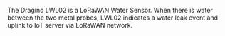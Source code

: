 The Dragino LWL02 is a LoRaWAN Water Sensor. When there is water between the two metal probes, LWL02 indicates a water leak event and uplink to IoT server via LoRaWAN network.